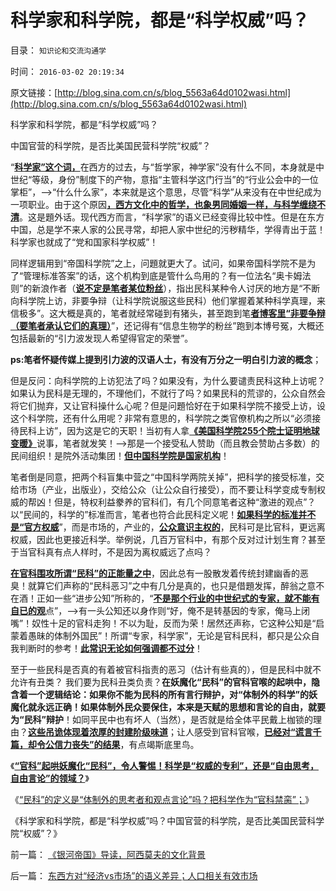 # 科学家和科学院，都是“科学权威”吗？

目录： `知识论和交流沟通学` 

时间： `2016-03-02 20:19:34` 

原文链接：[http://blog.sina.com.cn/s/blog_5563a64d0102wasi.html](http://blog.sina.com.cn/s/blog_5563a64d0102wasi.html)

科学家和科学院，都是“科学权威”吗？

中国官营的科学院，是否比美国民营科学院“权威”？

“[**科学家”这个词，**](../../../2009/12/7/科学家和艺术家，科学和民主.md)在西方的过去，与“哲学家，神学家”没有什么不同，本身就是中世纪“等级，身份”制度下的产物，意指“主管科学这门行当”的“行业公会中的一位掌柜”，——>“什么什么家”，本来就是这个意思，尽管“科学”从来没有在中世纪成为一项职业。由于这个原因[**，西方文化中的哲学，也象男同婚姻一样，与科学缠绕不清**](../../../2012/10/12/亚里士多德，威廉奥卡姆，培根，笛卡儿，波普尔的承传.md)。这是題外话。现代西方而言，“科学家”的语义已经变得比较中性。但是在东方中国，总是学不来人家的公民寻常，却把人家中世纪的污秽精华，学得青出于蓝！科学家也就成了“党和国家科学权威”！

同样逻辑用到“帝国科学院”之上，问題就更大了。试问，如果帝国科学院不是为了“管理标准答案”的话，这个机构到底是管什么鸟用的？有一位法名“奥卡姆法则”的新浪作者（[**说不定是笔者某位粉丝**](../../../2011/2/10/没有抽象就没有经济科学和奥卡姆法则.md)），指出民科某种令人讨厌的地方是“不断向科学院上访，非要争辩（让科学院说服这些民科）他们掌握着某种科学真理，来信极多”。这大概是真的，笔者就经常碰到有猪头，甚至跑到笔[**者博客里“非要争辩（要笔者承认它们的真理）**](../../../2010/1/9/“白马非马”与辩证法和实证和科学理论.md)”，还记得有“信息生物学的粉丝”跑到本博号冤，大概还包括最新的“引力波发现人希望得官定的荣誉”。

**ps:笔者怀疑传媒上提到引力波的汉语人士，有没有万分之一明白引力波的概念**；

但是反问：向科学院的上访犯法了吗？如果没有，为什么要谴责民科这种上访呢？如果认为民科是无理的，不理他们，不就行了吗？如果民科的荒谬的，公众自然会将它们抛弃，又让官科操什么心呢？但是问題恰好在于如果科学院不接受上访，设这个科学院，还有什么用呢？非常有意思的，科学院之类官僚机构之所以“必须接待民科上访”，因为这是它的天职！当初有人拿[**《美国科学院255个院士证明地球变暖》**](../../../2010/5/10/美国科学院255位院士成了理性主义哲学家.md)说事，笔者就发笑！——>那是一个接受私人赞助（而且教会赞助占多数）的民间组织！是院外活动集团！[**但中国科学院是国家机构**](../../../2009/12/8/中国科学文化基础被摧毁的手段.md)！

笔者倒是同意，把两个科盲集中营之“中国科学两院关掉”，把科学的接受标准，交给市场（产业，出版业），交给公众（让公众自行接受），而不要让科学变成专制权威的帮凶！但是，特权利益豢养的官科们，有几个同意笔者这种“激进的观点”？以“民间的，科学的”标准而言，笔者也符合此民科定义呢！[**如果科学的标准并不是“官方权威**](../../../2011/2/21/科学标准和（哲学＝伪科学）.md)”，而是市场的，产业的，[**公众意识主权的**](../../../2011/3/2/个体意识主权不是信仰：你的意识，不是别人的意识.md)，民科可是比官科，更远离权威，因此也更接近科学。举例说，几百万官科中，有那个反对过计划生育？甚至于当官科真有点人样时，不是因为离权威远了点吗？

[**在官科围攻所谓“民科”的正能量之中**](../../../2016/2/28/“官科，砖家”起哄妖魔化“民科”，令人警惕！.md)，因此总有一股散发着传统封建幽香的恶臭！就算它们声称的“民科恶习”之中有几分是真的，也只是借題发挥，醉翁之意不在酒！正如一些“进步公知”所称的，“[**不是那个行业的中世纪式的专家，就不能有自已的观**](../../../2013/7/3/自由的科学和被监管的科学.md)点”，——>有一头公知还以身作则“好，俺不是转基因的专家，俺马上闭嘴”！奴性十足的官科走狗！不以为耻，反而为荣！居然还声称，它这种公知是“启蒙着愚昧的体制外国民”！所谓“专家，科学家”，无论是官科民科，都只是公众自我判断时的参考！[**此常识无论如何强调都不过分**](../../../2009/3/24/大学无书！每个人都有个人利益观点发言权.md)！

至于一些民科是否真的有着被官科指责的恶习（估计有些真的），但是民科中就不允许有丑类？
我们要为民科丑类负责？**在妖魔化“民科”的官科官喉的起哄中，隐含着一个逻辑结论：如果你不能为民科的所有言行辩护，对“体制外的科学”的妖魔化就永远正确！如果体制外民众要保住，本来是天赋的思想和言论的自由，就要为“民科”辩护**！如同平民中也有坏人（当然），是否就是给全体平民戴上枷锁的理由？[**这些吊诡体现着浓厚的封建阶级味道**](../../../2011/2/18/主张标准答案者将失去发言权.md)；让人感受到官科官喉，[**已经对“谎言千篇，却令公信力丧失”的结果**](../../../2011/2/17/等级社会的真理标准就是“等级”本身.md)，有点竭斯底里鸟。

《[**“官科”起哄妖魔化“民科”，令人警惕！科学是“权威的专利”，还是“自由思考，自由言论”的领域？**](../../../2016/2/28/“官科，砖家”起哄妖魔化“民科”，令人警惕！.md)》

《[“民科”的定义是“体制外的思考者和观点言论”吗？把科学作为“官科禁脔”；](../../../2016/3/1/“民科”的定义？！“自称民科”与“攻击民科”的各自语境；.md)》

《科学家和科学院，都是“科学权威”吗？中国官营的科学院，是否比美国民营科学院“权威”？》

前一篇： [《银河帝国》导读，阿西莫夫的文化背景](../../../2016/7/7/《银河帝国》导读，阿西莫夫的文化背景.md)

后一篇： [东西方对“经济vs市场”的语义差异；人口相关有效市场](../../../2015/12/1/东西方对“经济vs市场”的语义差异；人口相关有效市场.md)

